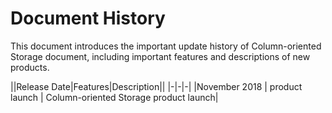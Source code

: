 # Document History 

This document introduces the important update history of Column-oriented Storage document, including important features and descriptions of new products.

||Release Date|Features|Description||
|-|-|-|
|November 2018 | product launch | Column-oriented Storage product launch|


